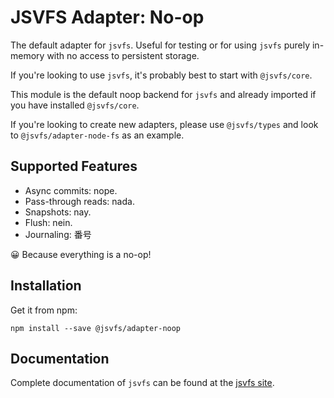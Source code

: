 # JSVFS Adapter: No-op

The default adapter for `jsvfs`. Useful for testing or for using `jsvfs` purely in-memory with no access to persistent storage.

If you're looking to use `jsvfs`, it's probably best to start with `@jsvfs/core`.

This module is the default noop backend for `jsvfs` and already imported if you have installed `@jsvfs/core`.

If you're looking to create new adapters, please use `@jsvfs/types` and look to `@jsvfs/adapter-node-fs` as an example.

## Supported Features

- Async commits: nope.
- Pass-through reads: nada.
- Snapshots: nay.
- Flush: nein.
- Journaling: 番号

😀 Because everything is a no-op!

## Installation

Get it from npm:
```shell
npm install --save @jsvfs/adapter-noop
```

## Documentation

Complete documentation of `jsvfs` can be found at the [jsvfs site](https://ahuggins-nhs.github.io/jsvfs/).
